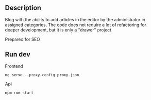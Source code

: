 ## Description
Blog with the ability to add articles in the editor by the administrator in assigned categories.
The code does not require a lot of refactoring for deeper development, but it is only a "drawer" project.

Prepared for SEO

## Run dev

Frontend
```
ng serve --proxy-config proxy.json
```
Api
```
npm run start
```
